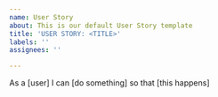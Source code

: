 ```yaml
---
name: User Story
about: This is our default User Story template
title: 'USER STORY: <TITLE>'
labels: ''
assignees: ''

---
```


As a [user] I can [do something] so that [this happens]
